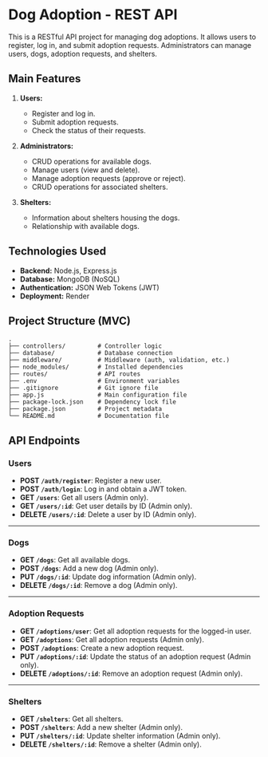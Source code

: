 # Dog Adoption - REST API

This is a RESTful API project for managing dog adoptions. It allows users to register, log in, and submit adoption requests. Administrators can manage users, dogs, adoption requests, and shelters.

## Main Features

1. **Users:**
   - Register and log in.
   - Submit adoption requests.
   - Check the status of their requests.

2. **Administrators:**
   - CRUD operations for available dogs.
   - Manage users (view and delete).
   - Manage adoption requests (approve or reject).
   - CRUD operations for associated shelters.

3. **Shelters:**
   - Information about shelters housing the dogs.
   - Relationship with available dogs.

## Technologies Used

- **Backend:** Node.js, Express.js  
- **Database:** MongoDB (NoSQL)  
- **Authentication:** JSON Web Tokens (JWT)  
- **Deployment:** Render  

## Project Structure (MVC)

```plaintext
.
├── controllers/         # Controller logic
├── database/            # Database connection
├── middleware/          # Middleware (auth, validation, etc.)
├── node_modules/        # Installed dependencies
├── routes/              # API routes
├── .env                 # Environment variables
├── .gitignore           # Git ignore file
├── app.js               # Main configuration file
├── package-lock.json    # Dependency lock file
├── package.json         # Project metadata
└── README.md            # Documentation file 
```

## API Endpoints

### Users
- **POST `/auth/register`**: Register a new user.  
- **POST `/auth/login`**: Log in and obtain a JWT token.  
- **GET `/users`**: Get all users (Admin only).  
- **GET `/users/:id`**: Get user details by ID (Admin only).  
- **DELETE `/users/:id`**: Delete a user by ID (Admin only).  

---

### Dogs
- **GET `/dogs`**: Get all available dogs.  
- **POST `/dogs`**: Add a new dog (Admin only).  
- **PUT `/dogs/:id`**: Update dog information (Admin only).  
- **DELETE `/dogs/:id`**: Remove a dog (Admin only).  

---

### Adoption Requests
- **GET `/adoptions/user`**: Get all adoption requests for the logged-in user.  
- **GET `/adoptions`**: Get all adoption requests (Admin only).  
- **POST `/adoptions`**: Create a new adoption request.  
- **PUT `/adoptions/:id`**: Update the status of an adoption request (Admin only).  
- **DELETE `/adoptions/:id`**: Remove an adoption request (Admin only).  

---

### Shelters
- **GET `/shelters`**: Get all shelters.  
- **POST `/shelters`**: Add a new shelter (Admin only).  
- **PUT `/shelters/:id`**: Update shelter information (Admin only).  
- **DELETE `/shelters/:id`**: Remove a shelter (Admin only).  
